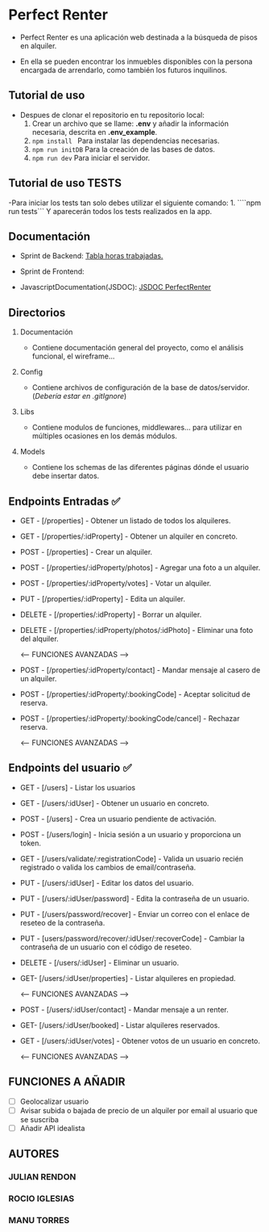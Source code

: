 # Perfect Renter

- Perfect Renter es una aplicación web destinada a la búsqueda de pisos en
  alquiler.

- En ella se pueden encontrar los inmuebles disponibles con la persona encargada
  de arrendarlo, como también los futuros inquilinos.

## Tutorial de uso
  
  - Despues de clonar el repositorio en tu repositorio local:
      1. Crear un archivo que se llame: **.env** y añadir la información necesaria, descrita en **.env_example**.
      2. ```npm install ``` Para instalar las dependencias necesarias.
      3. ```npm run initDB``` Para la creación de las bases de datos.
      4. ```npm run dev``` Para iniciar el servidor.

## Tutorial de uso TESTS

  -Para iniciar los tests tan solo debes utilizar el siguiente comando:
    1. ````npm run tests```
   Y aparecerán todos los tests realizados en la app.
## Documentación

  - Sprint de Backend: [Tabla horas trabajadas.](https://github.com/manutowersdev/Perfect_Renter/blob/01ac551f8aaf83095e96a887ba5eb4e016b54b75/Sprint%20BACKEND%20-%20SCRUM.pdf)
  
  - Sprint de Frontend: 

  - JavascriptDocumentation(JSDOC): [JSDOC PerfectRenter](https://manutowersdev.github.io/Perfect_Renter/)


## Directorios

1. Documentación

   - Contiene documentación general del proyecto, como el análisis funcional, el wireframe...

2. Config

   - Contiene archivos de configuración de la base de datos/servidor. (_Debería estar en .gitIgnore_)

3. Libs

   - Contiene modulos de funciones, middlewares... para utilizar en múltiples ocasiones en los demás módulos.

4. Models
   - Contiene los schemas de las diferentes páginas dónde el usuario debe insertar datos.

## Endpoints Entradas ✅

- GET - [/properties] - Obtener un listado de todos los alquileres. 
- GET - [/properties/:idProperty] - Obtener un alquiler en concreto. 
- POST - [/properties] - Crear un alquiler. 
- POST - [/properties/:idProperty/photos] - Agregar una foto a un alquiler. 
- POST - [/properties/:idProperty/votes] - Votar un alquiler. 
- PUT - [/properties/:idProperty] - Edita un alquiler. 
- DELETE - [/properties/:idProperty] - Borrar un alquiler. 
- DELETE - [/properties/:idProperty/photos/:idPhoto] - Eliminar una foto del alquiler. 

  <-- FUNCIONES AVANZADAS -->

- POST - [/properties/:idProperty/contact] - Mandar mensaje al casero de un alquiler. 
- POST - [/properties/:idProperty/:bookingCode] - Aceptar solicitud de reserva. 
- POST - [/properties/:idProperty/:bookingCode/cancel] - Rechazar reserva. 

  <-- FUNCIONES AVANZADAS -->

## Endpoints del usuario ✅

- GET - [/users] - Listar los usuarios 
- GET - [/users/:idUser] - Obtener un usuario en concreto.
- POST - [/users] - Crea un usuario pendiente de activación.
- POST - [/users/login] - Inicia sesión a un usuario y proporciona un token.
- GET - [/users/validate/:registrationCode] - Valida un usuario recién registrado o valida los cambios de email/contraseña. 
- PUT - [/users/:idUser] - Editar los datos del usuario.
- PUT - [/users/:idUser/password] - Edita la contraseña de un usuario. 
- PUT - [/users/password/recover] - Enviar un correo con el enlace de reseteo de la contraseña. 
- PUT - [users/password/recover/:idUser/:recoverCode] - Cambiar la contraseña de un usuario con el código de reseteo. 
- DELETE - [/users/:idUser] - Eliminar un usuario. 
- GET- [/users/:idUser/properties] - Listar alquileres en propiedad.

  <-- FUNCIONES AVANZADAS -->

- POST - [/users/:idUser/contact] - Mandar mensaje a un renter. 
- GET- [/users/:idUser/booked] - Listar alquileres reservados.
- GET - [/users/:idUser/votes] - Obtener votos de un usuario en concreto.

  <-- FUNCIONES AVANZADAS -->

## FUNCIONES A AÑADIR

- [ ] Geolocalizar usuario
- [ ] Avisar subida o bajada de precio de un alquiler por email al usuario que se suscriba
- [ ] Añadir API idealista

## AUTORES

### JULIAN RENDON

### ROCIO IGLESIAS

### MANU TORRES

